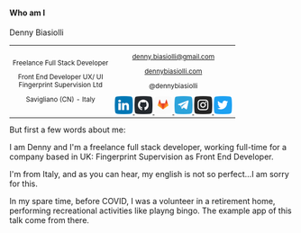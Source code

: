 #### Who am I

Denny Biasiolli

<small>
<table>
<tr>
<td style="text-align:center;">

Freelance Full Stack Developer

Front End Developer UX/ UI<br>Fingerprint Supervision Ltd

Savigliano (CN) - Italy

</td>

<td style="text-align:center;">

<a href="mailto:denny.biasiolli@gmail.com" target="_blank">denny.biasiolli@gmail.com</a>

<a href="https://www.dennybiasiolli.com" target="_blank">dennybiasiolli.com</a>

@dennybiasiolli

<a href="https://www.linkedin.com/in/dennybiasiolli/" target="_blank">
    <img src="slides/images/linkedin.png" title="LinkedIn" />
</a>
<a href="https://github.com/dennybiasiolli" target="_blank">
    <img src="slides/images/github.png" title="GitHub" />
</a>
<a href="https://gitlab.com/dennybiasiolli" target="_blank">
    <img src="slides/images/gitlab.png" title="GitLab" />
</a>
<a href="https://t.me/dennybiasiolli" target="_blank">
    <img src="slides/images/telegram.png" title="Telegram" />
</a>
<a href="https://www.instagram.com/dennybiasiolli/" target="_blank">
    <img src="slides/images/instagram.png" title="Instagram" />
</a>
<a href="https://twitter.com/DennyBiasiolli" target="_blank">
    <img src="slides/images/twitter.png" title="Twitter" />
</a>

</td>
</tr>
</table>
</small>

<aside class="notes">
But first a few words about me:

I am Denny and I'm a freelance full stack developer, working full-time for a company based in UK: Fingerprint Supervision as Front End Developer.

I'm from Italy, and as you can hear, my english is not so perfect...I am sorry for this.

In my spare time, before COVID, I was a volunteer in a retirement home, performing recreational activities like playng bingo.
The example app of this talk come from there.
</aside>
